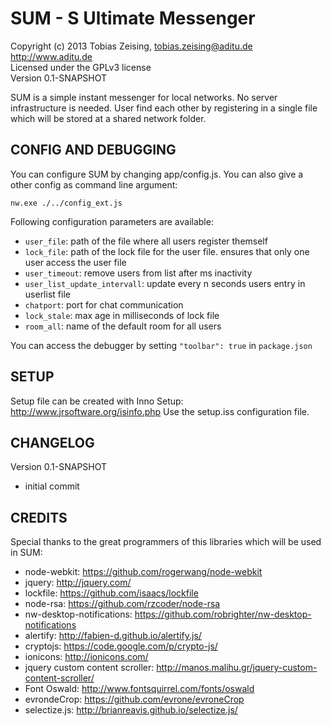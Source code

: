 SUM - S Ultimate Messenger
==========================

Copyright (c) 2013 Tobias Zeising, tobias.zeising@aditu.de  
http://www.aditu.de  
Licensed under the GPLv3 license  
Version 0.1-SNAPSHOT


SUM is a simple instant messenger for local networks. No server infrastructure is needed. User find each other by registering in a single file which will be stored at a shared network folder.



CONFIG AND DEBUGGING
--------------------

You can configure SUM by changing app/config.js. You can also give a other config as command line argument:

```
nw.exe ./../config_ext.js
```

Following configuration parameters are available:
* ``user_file``: path of the file where all users register themself
* ``lock_file``: path of the lock file for the user file. ensures that only one user access the user file
* ``user_timeout``: remove users from list after ms inactivity
* ``user_list_update_intervall``: update every n seconds users entry in userlist file
* ``chatport``: port for chat communication
* ``lock_stale``: max age in milliseconds of lock file
* ``room_all``: name of the default room for all users

You can access the debugger by setting ``"toolbar": true`` in ``package.json``



SETUP
-----

Setup file can be created with Inno Setup: http://www.jrsoftware.org/isinfo.php
Use the setup.iss configuration file.



CHANGELOG
---------

Version 0.1-SNAPSHOT
* initial commit



CREDITS
-------

Special thanks to the great programmers of this libraries which will be used in SUM:

* node-webkit: https://github.com/rogerwang/node-webkit
* jquery: http://jquery.com/
* lockfile: https://github.com/isaacs/lockfile
* node-rsa: https://github.com/rzcoder/node-rsa
* nw-desktop-notifications: https://github.com/robrighter/nw-desktop-notifications
* alertify: http://fabien-d.github.io/alertify.js/
* cryptojs: https://code.google.com/p/crypto-js/
* ionicons: http://ionicons.com/
* jquery custom content scroller: http://manos.malihu.gr/jquery-custom-content-scroller/
* Font Oswald: http://www.fontsquirrel.com/fonts/oswald
* evrondeCrop: https://github.com/evrone/evroneCrop
* selectize.js: http://brianreavis.github.io/selectize.js/